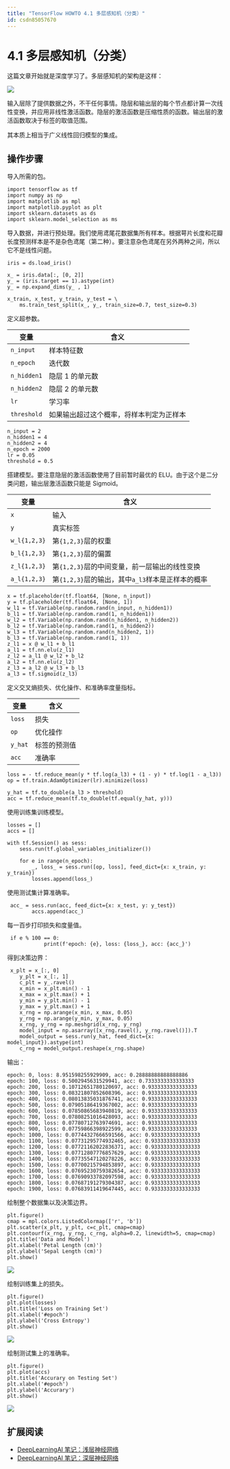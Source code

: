 ```yaml
---
title: "TensorFlow HOWTO 4.1 多层感知机（分类）"
id: csdn85057670
---
```


# 4.1 多层感知机（分类）

这篇文章开始就是深度学习了。多层感知机的架构是这样：

![](../img/985ed70c641a7e0b998c312ab3cf572b.png)

输入层除了提供数据之外，不干任何事情。隐层和输出层的每个节点都计算一次线性变换，并应用非线性激活函数。隐层的激活函数是压缩性质的函数。输出层的激活函数取决于标签的取值范围。

其本质上相当于广义线性回归模型的集成。

## 操作步骤

导入所需的包。

```
import tensorflow as tf
import numpy as np
import matplotlib as mpl
import matplotlib.pyplot as plt
import sklearn.datasets as ds
import sklearn.model_selection as ms 
```

导入数据，并进行预处理。我们使用鸢尾花数据集所有样本。根据萼片长度和花瓣长度预测样本是不是杂色鸢尾（第二种）。要注意杂色鸢尾在另外两种之间，所以它不是线性问题。

```
iris = ds.load_iris()

x_ = iris.data[:, [0, 2]]
y_ = (iris.target == 1).astype(int)
y_ = np.expand_dims(y_ , 1)

x_train, x_test, y_train, y_test = \
    ms.train_test_split(x_, y_, train_size=0.7, test_size=0.3) 
```

定义超参数。

| 变量 | 含义 |
| --- | --- |
| `n_input` | 样本特征数 |
| `n_epoch` | 迭代数 |
| `n_hidden1` | 隐层 1 的单元数 |
| `n_hidden2` | 隐层 2 的单元数 |
| `lr` | 学习率 |
| `threshold` | 如果输出超过这个概率，将样本判定为正样本 |

```
n_input = 2
n_hidden1 = 4
n_hidden2 = 4
n_epoch = 2000
lr = 0.05
threshold = 0.5 
```

搭建模型。要注意隐层的激活函数使用了目前暂时最优的 ELU。由于这个是二分类问题，输出层激活函数只能是 Sigmoid。

| 变量 | 含义 |
| --- | --- |
| `x` | 输入 |
| `y` | 真实标签 |
| `w_l{1,2,3}` | 第`{1,2,3}`层的权重 |
| `b_l{1,2,3}` | 第`{1,2,3}`层的偏置 |
| `z_l{1,2,3}` | 第`{1,2,3}`层的中间变量，前一层输出的线性变换 |
| `a_l{1,2,3}` | 第`{1,2,3}`层的输出，其中`a_l3`样本是正样本的概率 |

```
x = tf.placeholder(tf.float64, [None, n_input])
y = tf.placeholder(tf.float64, [None, 1])
w_l1 = tf.Variable(np.random.rand(n_input, n_hidden1))
b_l1 = tf.Variable(np.random.rand(1, n_hidden1))
w_l2 = tf.Variable(np.random.rand(n_hidden1, n_hidden2))
b_l2 = tf.Variable(np.random.rand(1, n_hidden2))
w_l3 = tf.Variable(np.random.rand(n_hidden2, 1))
b_l3 = tf.Variable(np.random.rand(1, 1))
z_l1 = x @ w_l1 + b_l1
a_l1 = tf.nn.elu(z_l1)
z_l2 = a_l1 @ w_l2 + b_l2
a_l2 = tf.nn.elu(z_l2)
z_l3 = a_l2 @ w_l3 + b_l3
a_l3 = tf.sigmoid(z_l3) 
```

定义交叉熵损失、优化操作、和准确率度量指标。

| 变量 | 含义 |
| --- | --- |
| `loss` | 损失 |
| `op` | 优化操作 |
| `y_hat` | 标签的预测值 |
| `acc` | 准确率 |

```
loss = - tf.reduce_mean(y * tf.log(a_l3) + (1 - y) * tf.log(1 - a_l3))
op = tf.train.AdamOptimizer(lr).minimize(loss)

y_hat = tf.to_double(a_l3 > threshold)
acc = tf.reduce_mean(tf.to_double(tf.equal(y_hat, y))) 
```

使用训练集训练模型。

```
losses = []
accs = []

with tf.Session() as sess:
    sess.run(tf.global_variables_initializer())

    for e in range(n_epoch):
        _, loss_ = sess.run([op, loss], feed_dict={x: x_train, y: y_train})
        losses.append(loss_) 
```

使用测试集计算准确率。

```
 acc_ = sess.run(acc, feed_dict={x: x_test, y: y_test})
        accs.append(acc_) 
```

每一百步打印损失和度量值。

```
 if e % 100 == 0:
            print(f'epoch: {e}, loss: {loss_}, acc: {acc_}') 
```

得到决策边界：

```
 x_plt = x_[:, 0]
    y_plt = x_[:, 1]
    c_plt = y_.ravel()
    x_min = x_plt.min() - 1
    x_max = x_plt.max() + 1
    y_min = y_plt.min() - 1
    y_max = y_plt.max() + 1
    x_rng = np.arange(x_min, x_max, 0.05)
    y_rng = np.arange(y_min, y_max, 0.05)
    x_rng, y_rng = np.meshgrid(x_rng, y_rng)
    model_input = np.asarray([x_rng.ravel(), y_rng.ravel()]).T
    model_output = sess.run(y_hat, feed_dict={x: model_input}).astype(int)
    c_rng = model_output.reshape(x_rng.shape) 
```

输出：

```
epoch: 0, loss: 8.951598255929909, acc: 0.28888888888888886
epoch: 100, loss: 0.5002945631529941, acc: 0.7333333333333333
epoch: 200, loss: 0.10712651780120697, acc: 0.9333333333333333
epoch: 300, loss: 0.08321807852608396, acc: 0.9333333333333333
epoch: 400, loss: 0.08013835031876741, acc: 0.9333333333333333
epoch: 500, loss: 0.07905186419367002, acc: 0.9333333333333333
epoch: 600, loss: 0.07850865683940819, acc: 0.9333333333333333
epoch: 700, loss: 0.07808251016428093, acc: 0.9333333333333333
epoch: 800, loss: 0.07780712763974691, acc: 0.9333333333333333
epoch: 900, loss: 0.07759866398922599, acc: 0.9333333333333333
epoch: 1000, loss: 0.07744327666591566, acc: 0.9333333333333333
epoch: 1100, loss: 0.07731295774932465, acc: 0.9333333333333333
epoch: 1200, loss: 0.07721162022836371, acc: 0.9333333333333333
epoch: 1300, loss: 0.07712807776857629, acc: 0.9333333333333333
epoch: 1400, loss: 0.07735547120278226, acc: 0.9333333333333333
epoch: 1500, loss: 0.07700215794853897, acc: 0.9333333333333333
epoch: 1600, loss: 0.07695230759382654, acc: 0.9333333333333333
epoch: 1700, loss: 0.07690933782097598, acc: 0.9333333333333333
epoch: 1800, loss: 0.07687191279304387, acc: 0.9333333333333333
epoch: 1900, loss: 0.07683911419647445, acc: 0.9333333333333333 
```

绘制整个数据集以及决策边界。

```
plt.figure()
cmap = mpl.colors.ListedColormap(['r', 'b'])
plt.scatter(x_plt, y_plt, c=c_plt, cmap=cmap)
plt.contourf(x_rng, y_rng, c_rng, alpha=0.2, linewidth=5, cmap=cmap)
plt.title('Data and Model')
plt.xlabel('Petal Length (cm)')
plt.ylabel('Sepal Length (cm)')
plt.show() 
```

![](../img/576cb740da5f495ea2981bcadee6289e.png)

绘制训练集上的损失。

```
plt.figure()
plt.plot(losses)
plt.title('Loss on Training Set')
plt.xlabel('#epoch')
plt.ylabel('Cross Entropy')
plt.show() 
```

![](../img/29b1365a9e16c6ce9e6c9e1d4ecb79af.png)

绘制测试集上的准确率。

```
plt.figure()
plt.plot(accs)
plt.title('Accurary on Testing Set')
plt.xlabel('#epoch')
plt.ylabel('Accurary')
plt.show() 
```

![](../img/a31f31751f05a86c30f6e63fb8ff6c28.png)

## 扩展阅读

*   [DeepLearningAI 笔记：浅层神经网络](http://www.ai-start.com/dl2017/html/lesson1-week3.html)
*   [DeepLearningAI 笔记：深层神经网络](http://www.ai-start.com/dl2017/html/lesson1-week4.html)